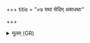 +++
title = "०७ यथा सेदिम् अबाधथाः"

+++
<details><summary>मूलम् (GR)</summary>

यथा सेदिम् अबाधथाः  
पच्यमानो वनस्पते ।  
एवा पीलो रक्षो बाधस्व  
साकम् इन्द्रेण मेदिना ॥
</details>